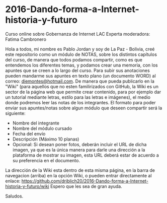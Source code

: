 # 2016-Dando-forma-a-Internet-historia-y-futuro
Curso online sobre Gobernanza de Internet LAC
Experta moderadora: Fatima Cambronero 

Hola a todos, mi nombre es Pablo Jordan y soy de La Paz - Bolivia, creé este repositorio como un módulo de NOTAS, sobre 
los distintos capítulos del curso, de manera que todos podamos compartir, como es que entendemos 
los diferentes temas, y podamos crear una memoria, con los apuntes que se creen a lo largo del curso.
Para subir sus anotaciones pueden mandarme sus apuntes en texto plano (un documento WORD) al correo: diemontes@hotmail.com. De manera que pueda publicarlo en la "Wiki" (para aquellos que no esten familirizados con GitHub, la Wiki es un sector de la página web que permite crear contenido, para por ejemplo dar un tutorial mediante letras, estilo para las letras e imágenes), el medio donde podremos leer las notas de los integrantes. El formato para poder enviar sus apuntes/notas sobre algun módulo que deseen compartir será la siguiente:

- Nombre del integrante
- Nombre del módulo cursado
- Fecha del envío
- Descripción (Máximo 10 planas)
- Opcional: Si desean poner fotos, deberán incluir el URL de dicha imagen, ya que es la única manera para darle una dirección a la plataforma de mostrar su imagen, esta URL deberá estar de acuerdo a su preferencia en el documento.

La dirección de la Wiki esta dentro de esta misma página, en la barra de navegacion (arriba) en la opción Wiki, o pueden entrar directamente al enlace: 
https://github.com/driblich20/2016-Dando-forma-a-Internet-historia-y-futuro/wiki
Espero que les sea de gran ayuda. 

Saludos.
